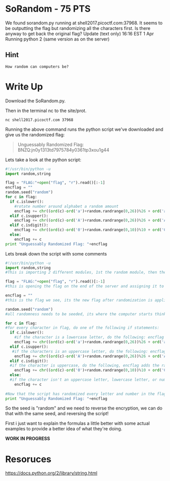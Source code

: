 # SoRandom - 75 PTS
We found sorandom.py running at shell2017.picoctf.com:37968. It seems to be outputting the flag but randomizing all the characters first. Is there anyway to get back the original flag?
Update (text only) 16:16 EST 1 Apr Running python 2 (same version as on the server)


## Hint
	How random can computers be?

# Write Up
Download the SoRandom.py.

Then in the terminal nc to the site/prot.

`nc shell2017.picoctf.com 37968`

Running the above command runs the python script we've downloaded and give us the randomized flag:

> Unguessably Randomized Flag: BNZQ:jn0y1313td7975784y0361tp3xou1g44

Lets take a look at the python script:

```python
#!/usr/bin/python -u
import random,string

flag = "FLAG:"+open("flag", "r").read()[:-1]
encflag = ""
random.seed("random")
for c in flag:
  if c.islower():
    #rotate number around alphabet a random amount
    encflag += chr((ord(c)-ord('a')+random.randrange(0,26))%26 + ord('a'))
  elif c.isupper():
    encflag += chr((ord(c)-ord('A')+random.randrange(0,26))%26 + ord('A'))
  elif c.isdigit():
    encflag += chr((ord(c)-ord('0')+random.randrange(0,10))%10 + ord('0'))
  else:
    encflag += c
print "Unguessably Randomized Flag: "+encflag
```

Lets break down the script with some comments

```python
#!/usr/bin/python -u
import random,string
#This is importing 2 different modules, 1st the random module, then the string module. Links about each module are provided in the resources sections.

flag = "FLAG:"+open("flag", "r").read()[:-1]
#this is opening the flag on the end of the server and assigning it to "flag"

encflag = ""
#this is the flag we see, its the new flag after randomization is applied to it.

random.seed("random")
#all randomness needs to be seeded, its where the computer starts thinking when it creates "radomness" true randomness does not actually exist, the computer needs a seed to start at.

for c in flag:
#for every character in flag, do one of the following if statements:
  if c.islower():
    #if the character is a lowercase letter, do the following: encflag adds the randomized character to the encflag value. in order to randomize the letter, this string (ord(c)-ord('a')) turns the letter into unicode and then subtracts 97 from it. 97 is the unicode of 'a'. random.randomrange uses the seed from above to randomly select a number between 0 and 26, then says to modulu 26 it. We then take that value and add it to 97 again, so that the unicode represents a valid lower case letter.
    encflag += chr((ord(c)-ord('a')+random.randrange(0,26))%26 + ord('a'))
  elif c.isupper():
   #if the characters is an uppercase letter, do the following: encflag adds the randomized character to the encflag value. in order to randomize the letter, this string (ord(c)-ord('A')) turns the letter into unicode and then subtracts 65 from it. 65 is the unicode of 'A'. random.randomrange uses the seed from above to randomly select a number between 0 and 26, then says to modulu 26 it. We then take that value and add it to 65 again, so that the unicode represents a valid upper case letter.
    encflag += chr((ord(c)-ord('A')+random.randrange(0,26))%26 + ord('A'))
  elif c.isdigit():
  #if the character is uppercase, do the following, encflag adds the randomized character to the encflag value. in order to randomize the number, this string (ord(c)-ord('0')) turns the number into unicode and then subtracts 48 from it. 48 is the unicode of '0'. random.randomrange uses the seed from above to randomly select a number between 0 and 10, then says to modulu 10 it. We then take that value and add it to 48 again, so that the unicode represents a valid number between 0-9.
    encflag += chr((ord(c)-ord('0')+random.randrange(0,10))%10 + ord('0'))
  else:
  #if the character isn't an uppercase letter, lowercase letter, or number, then it just adds the character to the random flag. This is good for symbols like Underscore or parenthesis. We won't have to decode these since this script isn't randomizing them.
    encflag += c
	
#Now that the script has randomized every letter and number in the flag it prints you the new random character.
print "Unguessably Randomized Flag: "+encflag
```

So the seed is "random" and we need to reverse the encryption, we can do that with the same seed, and reversing the script!

First i just want to explain the formulas a little better with some actual examples to provide a better idea of what they're doing.

**WORK IN PROGRESS**

# Resoruces

https://docs.python.org/2/library/string.html

